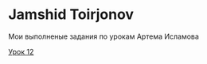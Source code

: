 # Jamshid Toirjonov
Мои выполненые задания по урокам Артема Исламова

[Урок 12](https://Jamaka98.github.io/lesson_12/"Готовая")
